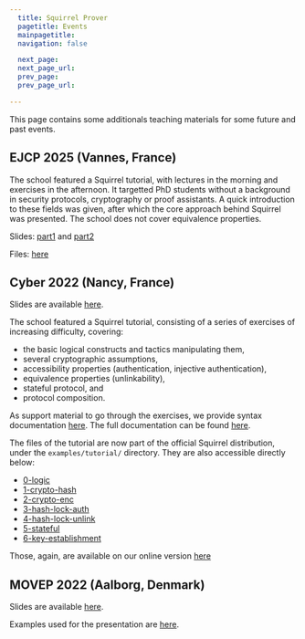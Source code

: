 ```yaml
---
  title: Squirrel Prover
  pagetitle: Events
  mainpagetitle:
  navigation: false

  next_page:
  next_page_url:
  prev_page:
  prev_page_url:

---
```



This page contains some additionals teaching materials for some future and past events. 

## EJCP 2025 (Vannes, France)

The school featured a Squirrel tutorial, with lectures in the morning
and exercises in the afternoon. It targetted PhD students without a
background in security protocols, cryptography or proof assistants.
A quick introduction to these fields was given, after which the core
approach behind Squirrel was presented. The school does not cover
equivalence properties.

Slides: [part1](ejcp25_part1.pdf) and [part2](ejcp25_part2.pdf)

Files: [here](ejcp25.tar.bz2)

## Cyber 2022 (Nancy, France)

Slides are available [here](nancy22.pdf).

The school featured a Squirrel tutorial, consisting of a series of
exercises of increasing difficulty, covering:

* the basic logical constructs and tactics manipulating them,
* several cryptographic assumptions,
* accessibility properties (authentication, injective authentication),
* equivalence properties (unlinkability),
* stateful protocol, and
* protocol composition.

As support material to go through the exercises, we provide
syntax documentation [here](doc-nancy.html).
The full documentation can be found [here](https://squirrel-prover.github.io/documentation/).

The files of the tutorial are now part of the official Squirrel
distribution, under the `examples/tutorial/` directory.
They are also accessible directly below:

- [0-logic](files/0-logic.sp)
- [1-crypto-hash](files/1-crypto-hash.sp)
- [2-crypto-enc](files/2-crypto-enc.sp)
- [3-hash-lock-auth](files/3-hash-lock-auth.sp)
- [4-hash-lock-unlink](files/4-hash-lock-unlink.sp)
- [5-stateful](files/5-stateful.sp)
- [6-key-establishment](files/6-key-establishment.sp)

Those, again, are available on our online version [here](https://squirrel-prover.github.io/jsquirrel/)

## MOVEP 2022 (Aalborg, Denmark)

Slides are available [here](movep.pdf).

Examples used for the presentation are [here](examples.html).
